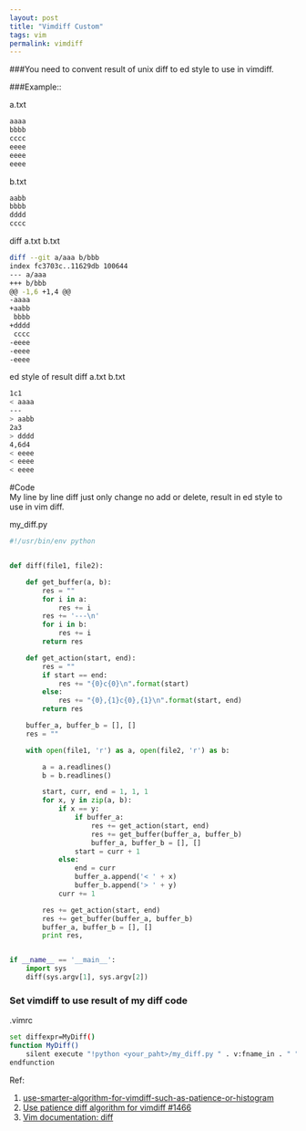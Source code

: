 ```yaml
---
layout: post
title: "Vimdiff Custom"
tags: vim
permalink: vimdiff
---
```


###You need to convent result of unix diff to ed style to use in vimdiff.  

###Example::  

a.txt

```sh
aaaa
bbbb
cccc
eeee
eeee
eeee
```

b.txt

```sh
aabb
bbbb
dddd
cccc
```

diff a.txt b.txt

```sh
diff --git a/aaa b/bbb
index fc3703c..11629db 100644
--- a/aaa
+++ b/bbb
@@ -1,6 +1,4 @@
-aaaa
+aabb
 bbbb
+dddd
 cccc
-eeee
-eeee
-eeee
```

ed style of result diff a.txt b.txt

```sh
1c1
< aaaa
---
> aabb
2a3
> dddd
4,6d4
< eeee
< eeee
< eeee
```

#Code  
My line by line diff just only change no add or delete, result in ed style to use in vim diff.  

my_diff.py

```python
#!/usr/bin/env python


def diff(file1, file2):

    def get_buffer(a, b):
        res = ""
        for i in a:
            res += i
        res += '---\n'
        for i in b:
            res += i
        return res

    def get_action(start, end):
        res = ""
        if start == end:
            res += "{0}c{0}\n".format(start)
        else:
            res += "{0},{1}c{0},{1}\n".format(start, end)
        return res

    buffer_a, buffer_b = [], []
    res = ""

    with open(file1, 'r') as a, open(file2, 'r') as b:

        a = a.readlines()
        b = b.readlines()

        start, curr, end = 1, 1, 1
        for x, y in zip(a, b):
            if x == y:
                if buffer_a:
                    res += get_action(start, end)
                    res += get_buffer(buffer_a, buffer_b)
                    buffer_a, buffer_b = [], []
                start = curr + 1
            else:
                end = curr
                buffer_a.append('< ' + x)
                buffer_b.append('> ' + y)
            curr += 1

        res += get_action(start, end)
        res += get_buffer(buffer_a, buffer_b)
        buffer_a, buffer_b = [], []
        print res,


if __name__ == '__main__':
    import sys
    diff(sys.argv[1], sys.argv[2])
```

### Set vimdiff to use result of my diff code

.vimrc

```sh
set diffexpr=MyDiff()
function MyDiff()
    silent execute "!python <your_paht>/my_diff.py " . v:fname_in . " " . v:fname_new . " > " . v:fname_out
endfunction
```

Ref:  
1. [use-smarter-algorithm-for-vimdiff-such-as-patience-or-histogram](http://takaaki-kasai-tech.blogspot.com/2014/07/use-smarter-algorithm-for-vimdiff-such-as-patience-or-histogram.html)  
2. [Use patience diff algorithm for vimdiff #1466](https://github.com/neovim/neovim/issues/1466)  
3. [Vim documentation: diff](http://vimdoc.sourceforge.net/htmldoc/diff.html#diff-options)  
